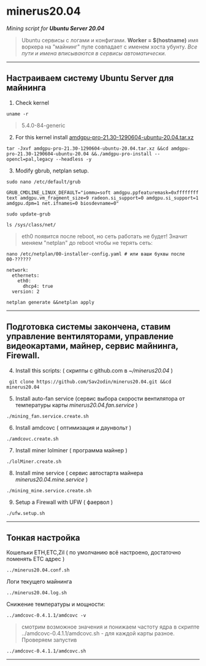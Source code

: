 # minerus20.04 #
_Mining script for **Ubuntu Server 20.04**_ 
> Ubuntu сервисы с логами и конфигами. **Worker = $(hostname)** имя воркера на "майнинг" пуле совпадает с именем хоста убунту. 
_Все пути и имена вписываются в сервисы автоматически._

* * *
## Настраиваем систему Ubuntu Server для майнинга ##

 1. Check kernel
```
uname -r
```
 >5.4.0-84-generic

 2. For this kernel install [amdgpu-pro-21.30-1290604-ubuntu-20.04.tar.xz](https://www.amd.com/en/support/kb/release-notes/rn-amdgpu-unified-linux-20-50) 
```
tar -Jxvf amdgpu-pro-21.30-1290604-ubuntu-20.04.tar.xz &&cd amdgpu-pro-21.30-1290604-ubuntu-20.04 &&./amdgpu-pro-install --opencl=pal,legacy --headless -y
``` 
 3. Modify gbrub, netplan setup. 
``` 
sudo nano /etc/default/grub
``` 
```
GRUB_CMDLINE_LINUX_DEFAULT="iommu=soft amdgpu.ppfeaturemask=0xffffffff text amdgpu.vm_fragment_size=9 radeon.si_support=0 amdgpu.si_support=1 amdgpu.dpm=1 net.ifnames=0 biosdevname=0"
``` 
```
sudo update-grub
```
```		
ls /sys/class/net/
```
 >eth0 появится после reboot, но сеть работать не будет! Значит меняем "netplan" до reboot чтобы не терять сеть:
```
nano /etc/netplan/00-installer-config.yaml # или ваши буквы после 00-??????
```
``` 
network:
  ethernets:
    eth0:
      dhcp4: true
  version: 2
```
```
netplan generate &&netplan apply 
```
* * *

## Подготовка системы закончена, ставим управление вентиляторами, управление видеокартами, майнер, сервис майнинга, Firewall. ##
 
 4. Install this scripts: ( скрипты с github.com в _~/minerus20.04_ )
```
 git clone https://github.com/Sav2odin/minerus20.04.git &&cd minerus20.04
```
 5. Install auto-fan service (сервис выбора скорости вентилятора от температуры карты _minerus20.04.fan.service_ )
```
./mining_fan.service.create.sh
```
 6. Install amdcovc ( оптимизация и даунвольт )
```
./amdcovc.create.sh 
``` 
 7. Install miner lolminer ( программа майнер )
```
./lolMiner.create.sh
```
 8. Install mine service ( сервис автостарта майнера _minerus20.04.mine.service_ )
```
./mining_mine.service.create.sh
``` 
 9. Setup a Firewall with UFW ( фаервол )
 ```
./ufw.setup.sh
 ```
* * * 

## Тонкая настройка ##

 Кошельки ETH,ETC,Zil ( по умолчанию всё настроено, достаточно поменять ETC адрес )
```
../minerus20.04.conf.sh 
```
 Логи текущего майнинга
```
../minerus20.04.log.sh
```
 Cнижение температуры и мощности:
```
../amdcovc-0.4.1.1/amdcovc -v
```
 >cмотрим возможное значения и понижаем частоту ядра в скрипте ../amdcovc-0.4.1.1/amdcovc.sh - для каждой карты разное. Проверяем запустив
``` 
../amdcovc-0.4.1.1/amdcovc.sh
```
* * * 

